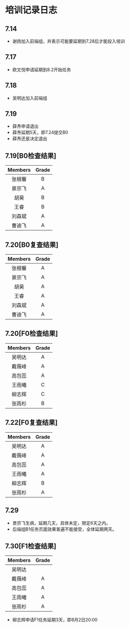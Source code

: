 # 培训记录日志

## 7.14
- 谢扬加入前端组，并表示可能要延期到7.28后才能投入培训

## 7.17
- 欧文悦申请延期到8.2开始任务

## 7.18
- 吴明达加入前端组

## 7.19
- 薛焘申请退出
- 薛焘延期5天，即7.24提交B0
- 薛焘还是决定退出

## 7.19[B0检查结果]

| Members | Grade |
|:-------:|:-----:|
| 张根馨  | B     |
| 景宗飞  | A     |
| 胡昊    | B     |
| 王睿    | B     |
| 刘森斌  | A     |
| 曹迪飞  | A     |

## 7.20[B0复查结果]

| Members | Grade |
|:-------:|:-----:|
| 张根馨  | A     |
| 景宗飞  | A     |
| 胡昊    | A     |
| 王睿    | A     |
| 刘森斌  | A     |
| 曹迪飞  | A     |

## 7.20[F0检查结果]

| Members | Grade |
|:-------:|:-----:|
| 吴明达  | A     |
| 戴薇峰  | A     |
| 高包蕊  | A     |
| 王雨曦  | C     |
| 柳志辉  | C     |
| 张雨杉  | B     |

## 7.22[F0复查结果]

| Members | Grade |
|:-------:|:-----:|
|吴明达   |A      |
|戴薇峰   |A      |
|高包蕊   |A      |
|王雨曦   |A      |
|柳志辉   |B      |
|张雨杉   |A      |

## 7.29
- 景宗飞生病，延期几天，具体未定，限定6天之内。
- 后端组B1任务页面效果普遍不能接受，全体延期两天。

## 7.30[F1检查结果]
| Members | Grade |
|:-------:|:-----:|
|吴明达   |      |
|戴薇峰   |A      |
|高包蕊   |A      |
|王雨曦   |A      |
|张雨杉   |A      |

- 柳志辉申请F1任务延期3天，即8月2日20:00


